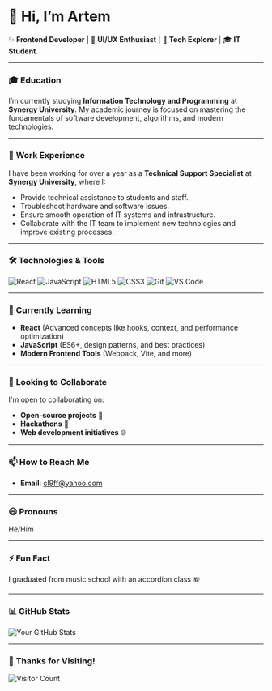 # 👋 Hi, I’m Artem

✨ **Frontend Developer** | 🎨 **UI/UX Enthusiast** | 🚀 **Tech Explorer** | 🎓 **IT Student**.

---

### 🎓 **Education**
I’m currently studying **Information Technology and Programming** at **Synergy University**. My academic journey is focused on mastering the fundamentals of software development, algorithms, and modern technologies.

---

### 💼 **Work Experience**
I have been working for over a year as a **Technical Support Specialist** at **Synergy University**, where I:
- Provide technical assistance to students and staff.
- Troubleshoot hardware and software issues.
- Ensure smooth operation of IT systems and infrastructure.
- Collaborate with the IT team to implement new technologies and improve existing processes.

---

### 🛠️ **Technologies & Tools**
![React](https://img.shields.io/badge/-React-61DAFB?style=flat&logo=react&logoColor=white)
![JavaScript](https://img.shields.io/badge/-JavaScript-F7DF1E?style=flat&logo=javascript&logoColor=black)
![HTML5](https://img.shields.io/badge/-HTML5-E34F26?style=flat&logo=html5&logoColor=white)
![CSS3](https://img.shields.io/badge/-CSS3-1572B6?style=flat&logo=css3&logoColor=white)
![Git](https://img.shields.io/badge/-Git-F05032?style=flat&logo=git&logoColor=white)
![VS Code](https://img.shields.io/badge/-VS%20Code-007ACC?style=flat&logo=visual-studio-code&logoColor=white)

---

### 🌱 **Currently Learning**
- **React** (Advanced concepts like hooks, context, and performance optimization)
- **JavaScript** (ES6+, design patterns, and best practices)
- **Modern Frontend Tools** (Webpack, Vite, and more)

---

### 💞️ **Looking to Collaborate**
I'm open to collaborating on:
- **Open-source projects** 👐
- **Hackathons** 🚀
- **Web development initiatives** 🌐

---

### 📫 **How to Reach Me**
- **Email**: [cl9ff@yahoo.com](mailto:cl9ff@yahoo.com)

---

### 😄 **Pronouns**
He/Him

---

### ⚡ **Fun Fact**
I graduated from music school with an accordion class 🪗

---

### 📊 **GitHub Stats**
![Your GitHub Stats](https://github-readme-stats.vercel.app/api?username=cl9ff&show_icons=true&theme=radical)

---

### 🎉 **Thanks for Visiting!**
![Visitor Count](https://visitor-badge.laobi.icu/badge?page_id=cl9ff.cl9ff)
